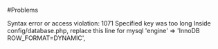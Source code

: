 #Problems

Syntax error or access violation: 1071 Specified key was too long
Inside config/database.php, replace this line for mysql
'engine' => 'InnoDB ROW_FORMAT=DYNAMIC',
